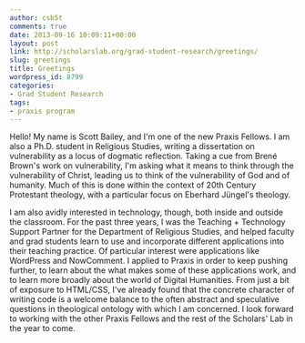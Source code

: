 ```yaml
---
author: csb5t
comments: true
date: 2013-09-16 10:09:11+00:00
layout: post
link: http://scholarslab.org/grad-student-research/greetings/
slug: greetings
title: Greetings
wordpress_id: 8799
categories:
- Grad Student Research
tags:
- praxis program
---
```


Hello! My name is Scott Bailey, and I'm one of the new Praxis Fellows. I am also a Ph.D. student in Religious Studies, writing a dissertation on vulnerability as a locus of dogmatic reflection. Taking a cue from Brené Brown's work on vulnerability, I'm asking what it means to think through the vulnerability of Christ, leading us to think of the vulnerability of God and of humanity. Much of this is done within the context of 20th Century Protestant theology, with a particular focus on Eberhard Jüngel's theology.

I am also avidly interested in technology, though, both inside and outside the classroom. For the past three years, I was the Teaching + Technology Support Partner for the Department of Religious Studies, and helped faculty and grad students learn to use and incorporate different applications into their teaching practice. Of particular interest were applications like WordPress and NowComment. I applied to Praxis in order to keep pushing further, to learn about the what makes some of these applications work, and to learn more broadly about the world of Digital Humanities. From just a bit of exposure to HTML/CSS, I've already found that the concrete character of writing code is a welcome balance to the often abstract and speculative questions in theological ontology with which I am concerned. I look forward to working with the other Praxis Fellows and the rest of the Scholars' Lab in the year to come.
